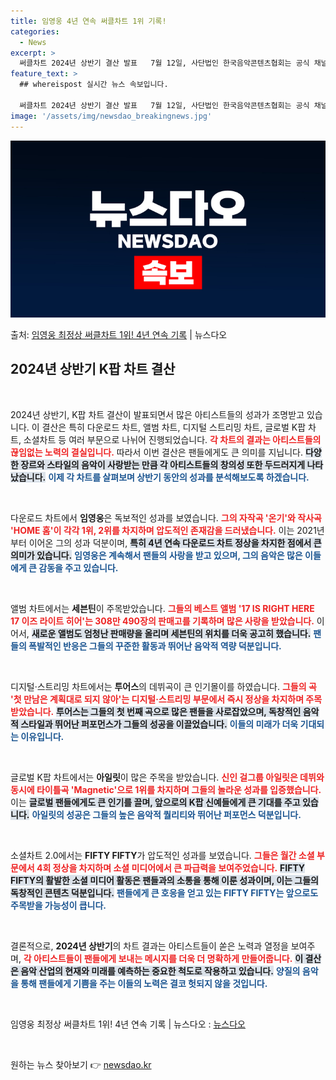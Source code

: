 ```yaml
---
title: 임영웅 4년 연속 써클차트 1위 기록!
categories:
  - News
excerpt: >
  써클차트 2024년 상반기 결산 발표   7월 12일, 사단법인 한국음악콘텐츠협회는 공식 채널을 통해 '써클…
feature_text: >
  ## whereispost 실시간 뉴스 속보입니다.

  써클차트 2024년 상반기 결산 발표   7월 12일, 사단법인 한국음악콘텐츠협회는 공식 채널을 통해 '써클…
image: '/assets/img/newsdao_breakingnews.jpg'
---
```


![뉴스다오 속보](/assets/img/newsdao_breakingnews.jpg)

<p>출처: <a href="https://newsdao.kr/4805" rel="dofollow">임영웅 최정상 써클차트 1위! 4년 연속 기록</a> | 뉴스다오</p>

<h2 data-ke-size="size26">2024년 상반기 K팝 차트 결산</h2>

<p data-ke-size="size16">&nbsp;</p>

2024년 상반기, K팝 차트 결산이 발표되면서 많은 아티스트들의 성과가 조명받고 있습니다. 이 결산은 특히 다운로드 차트, 앨범 차트, 디지털 스트리밍 차트, 글로벌 K팝 차트, 소셜차트 등 여러 부문으로 나뉘어 진행되었습니다. <b><span style="color: #ee2323;">각 차트의 결과는 아티스트들의 끊임없는 노력의 결실입니다.</span></b> 따라서 이번 결산은 팬들에게도 큰 의미를 지닙니다. <b><span style="background-color: #21538527;">다양한 장르와 스타일의 음악이 사랑받는 만큼 각 아티스트들의 창의성 또한 두드러지게 나타났습니다.</span></b> <b><span style="color: #1a5490;">이제 각 차트를 살펴보며 상반기 동안의 성과를 분석해보도록 하겠습니다.</span></b>

<p data-ke-size="size16">&nbsp;</p>

다운로드 차트에서 <b>임영웅</b>은 독보적인 성과를 보였습니다. <b><span style="color: #ee2323;">그의 자작곡 '온기'와 작사곡 'HOME 홈'이 각각 1위, 2위를 차지하며 압도적인 존재감을 드러냈습니다.</span></b> 이는 2021년부터 이어온 그의 성과 덕분이며, <b><span style="background-color: #21538527;">특히 4년 연속 다운로드 차트 정상을 차지한 점에서 큰 의미가 있습니다.</span></b> <b><span style="color: #1a5490;">임영웅은 계속해서 팬들의 사랑을 받고 있으며, 그의 음악은 많은 이들에게 큰 감동을 주고 있습니다.</span></b>

<p data-ke-size="size16">&nbsp;</p>

앨범 차트에서는 <b>세븐틴</b>이 주목받았습니다. <b><span style="color: #ee2323;">그들의 베스트 앨범 '17 IS RIGHT HERE 17 이즈 라이트 히어'는 308만 490장의 판매고를 기록하며 많은 사랑을 받았습니다.</span></b> 이어서, <b><span style="background-color: #21538527;">새로운 앨범도 엄청난 판매량을 올리며 세븐틴의 위치를 더욱 공고히 했습니다.</span></b> <b><span style="color: #1a5490;">팬들의 폭발적인 반응은 그들의 꾸준한 활동과 뛰어난 음악적 역량 덕분입니다.</span></b>

<p data-ke-size="size16">&nbsp;</p>

디지털·스트리밍 차트에서는 <b>투어스</b>의 데뷔곡이 큰 인기몰이를 하였습니다. <b><span style="color: #ee2323;">그들의 곡 '첫 만남은 계획대로 되지 않아'는 디지털·스트리밍 부문에서 즉시 정상을 차지하며 주목받았습니다.</span></b> <b><span style="background-color: #21538527;">투어스는 그들의 첫 번째 곡으로 많은 팬들을 사로잡았으며, 독창적인 음악적 스타일과 뛰어난 퍼포먼스가 그들의 성공을 이끌었습니다.</span></b> <b><span style="color: #1a5490;">이들의 미래가 더욱 기대되는 이유입니다.</span></b>

<p data-ke-size="size16">&nbsp;</p>

글로벌 K팝 차트에서는 <b>아일릿</b>이 많은 주목을 받았습니다. <b><span style="color: #ee2323;">신인 걸그룹 아일릿은 데뷔와 동시에 타이틀곡 'Magnetic'으로 1위를 차지하며 그들의 놀라운 성과를 입증했습니다.</span></b> 이는 <b><span style="background-color: #21538527;">글로벌 팬들에게도 큰 인기를 끌며, 앞으로의 K팝 신예들에게 큰 기대를 주고 있습니다.</span></b> <b><span style="color: #1a5490;">아일릿의 성공은 그들의 높은 음악적 퀄리티와 뛰어난 퍼포먼스 덕분입니다.</span></b>

<p data-ke-size="size16">&nbsp;</p>

소셜차트 2.0에서는 <b>FIFTY FIFTY</b>가 압도적인 성과를 보였습니다. <b><span style="color: #ee2323;">그들은 월간 소셜 부문에서 4회 정상을 차지하며 소셜 미디어에서 큰 파급력을 보여주었습니다.</span></b> <b><span style="background-color: #21538527;">FIFTY FIFTY의 활발한 소셜 미디어 활동은 팬들과의 소통을 통해 이룬 성과이며, 이는 그들의 독창적인 콘텐츠 덕분입니다.</span></b> <b><span style="color: #1a5490;">팬들에게 큰 호응을 얻고 있는 FIFTY FIFTY는 앞으로도 주목받을 가능성이 큽니다.</span></b>

<p data-ke-size="size16">&nbsp;</p>

결론적으로, <b>2024년 상반기</b>의 차트 결과는 아티스트들이 쏟은 노력과 열정을 보여주며, <b><span style="color: #ee2323;">각 아티스트들이 팬들에게 보내는 메시지를 더욱 더 명확하게 만들어줍니다.</span></b> <b><span style="background-color: #21538527;">이 결산은 음악 산업의 현재와 미래를 예측하는 중요한 척도로 작용하고 있습니다.</span></b> <b><span style="color: #1a5490;">양질의 음악을 통해 팬들에게 기쁨을 주는 이들의 노력은 결코 헛되지 않을 것입니다.</span></b>

<p data-ke-size="size16">&nbsp;</p>

 임영웅 최정상 써클차트 1위! 4년 연속 기록 | 뉴스다오  : <a href="https://newsdao.kr/4805">뉴스다오</a>

<p data-ke-size="size16">&nbsp;</p> 

원하는 뉴스 찾아보기 👉 <a href="https://newsdao.kr" rel="dofollow">newsdao.kr</a>


